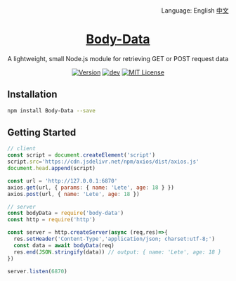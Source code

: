 <div align="right">
  Language:
  English
  <a title="中文" href="/README.md">中文</a>
</div>

<h1 align="center"><a href="https://github.com/lete114/Body-Data" target="_blank">Body-Data</a></h1>
<p align="center">A lightweight, small Node.js module for retrieving GET or POST request data</p>

<p align="center">
    <a href="https://github.com/Lete114/Body-Data/releases/"><img src="https://img.shields.io/npm/v/body-data" alt="Version"></a>
    <a href="https://github.com/Lete114/Body-Data/tree/main"><img src="https://img.shields.io/github/package-json/v/Lete114/Body-Data/main?color=%231ab1ad&label=main" alt="dev"></a>
    <a href="https://github.com/Lete114/Body-Data/blob/master/LICENSE"><img src="https://img.shields.io/github/license/Lete114/Body-Data?color=FF5531" alt="MIT License"></a>
</p>

## Installation

```bash
npm install Body-Data --save
```

## Getting Started

```js
// client
const script = document.createElement('script')
script.src='https://cdn.jsdelivr.net/npm/axios/dist/axios.js'
document.head.append(script)

const url = 'http://127.0.0.1:6870'
axios.get(url, { params: { name: 'Lete', age: 18 } })
axios.post(url, { name: 'Lete', age: 18 })

// server
const bodyData = require('body-data')
const http = require('http')

const server = http.createServer(async (req,res)=>{
  res.setHeader('Content-Type','application/json; charset:utf-8;')
  const data = await bodyData(req)
  res.end(JSON.stringify(data)) // output: { name: 'Lete', age: 18 }
})

server.listen(6870)
```
